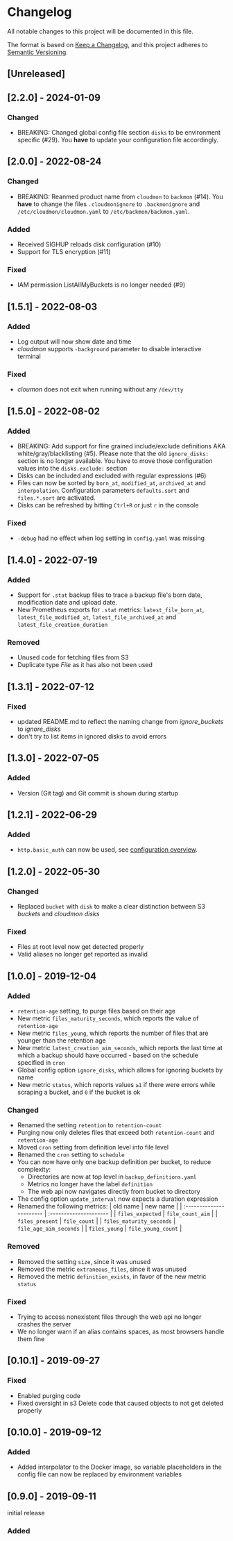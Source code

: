 # Changelog
All notable changes to this project will be documented in this file.

The format is based on [Keep a Changelog](https://keepachangelog.com/en/1.0.0/),
and this project adheres to [Semantic Versioning](https://semver.org/spec/v2.0.0.html).

## [Unreleased]

## [2.2.0] - 2024-01-09
### Changed
- BREAKING: Changed global config file section `disks` to be environment specific (#29). You __have__ to update your configuration file accordingly.

## [2.0.0] - 2022-08-24
### Changed
- BREAKING: Reanmed product name from `cloudmon` to `backmon` (#14). You __have__ to change the files `.cloudmonignore` to `.backmonignore` and `/etc/cloudmon/cloudmon.yaml` to `/etc/backmon/backmon.yaml`.

### Added
- Received SIGHUP reloads disk configuration (#10)
- Support for TLS encryption (#11)

### Fixed
- IAM permission ListAllMyBuckets is no longer needed (#9)

## [1.5.1] - 2022-08-03
### Added
- Log output will now show date and time
- *cloudmon* supports `-background` parameter to disable interactive terminal

### Fixed
- *cloumon* does not exit when running without any `/dev/tty`

## [1.5.0] - 2022-08-02
### Added
- BREAKING: Add support for fine grained include/exclude definitions AKA white/gray/blacklisting (#5). Please note that the old `ignore_disks:` section is no longer available. You have to move those configuration values into the `disks.exclude:` section
- Disks can be included and excluded with regular expressions (#6) 
- Files can now be sorted by `born_at`, `modified_at`, `archived_at` and `interpolation`. Configuration parameters `defaults.sort` and `files.*.sort` are  activated.
- Disks can be refreshed by hitting `Ctrl+R` or just `r` in the console

### Fixed
- `-debug` had no effect when log setting in `config.yaml` was missing

## [1.4.0] - 2022-07-19
### Added
- Support for `.stat` backup files to trace a backup file's born date, modification date and upload date.
- New Prometheus exports for `.stat` metrics: `latest_file_born_at`, `latest_file_modified_at`, `latest_file_archived_at` and `latest_file_creation_duration`

### Removed
- Unused code for fetching files from S3
- Duplicate type _File_ as it has also not been used

## [1.3.1] - 2022-07-12
### Fixed
- updated README.md to reflect the naming change from _ignore_buckets_ to _ignore_disks_
- don't try to list items in ignored disks to avoid errors

## [1.3.0] - 2022-07-05
### Added
- Version (Git tag) and Git commit is shown during startup

## [1.2.1] - 2022-06-29
### Added
- `http.basic_auth` can now be used, see [configuration overview](https://dreitier.github.io/cloudmon-docs/reference/cloudmon-configuration/overview).

## [1.2.0] - 2022-05-30
### Changed
- Replaced `bucket` with `disk` to make a clear distinction between S3 *buckets* and *cloudmon* *disks*

### Fixed
- Files at root level now get detected properly
- Valid aliases no longer get reported as invalid

## [1.0.0] - 2019-12-04
### Added
- `retention-age` setting, to purge files based on their age
- New metric `files_maturity_seconds`, which reports the value of `retention-age`
- New metric `files_young`, which reports the number of files that are younger than the retention age
- New metric `latest_creation_aim_seconds`, which reports the last time at which a backup should have occurred - based on the schedule specified in `cron`
- Global config option `ignore_disks`, which allows for ignoring buckets by name
- New metric `status`, which reports values `≥1` if there were errors while scraping a bucket, and `0` if the bucket is ok

### Changed
- Renamed the setting `retention` to `retention-count`
- Purging now only deletes files that exceed both `retention-count` and `retention-age`
- Moved `cron` setting from definition level into file level
- Renamed the `cron` setting to `schedule`
- You can now have only one backup definition per bucket, to reduce complexity:
    - Directories are now at top level in `backup_definitions.yaml`
    - Metrics no longer have the label `definition`
    - The web api now navigates directly from bucket to directory
- The config option `update_interval` now expects a duration expression
- Renamed the following metrics:
    | old name                 | new name               |
    | :----------------------- | :--------------------- |
    | `files_expected`         | `file_count_aim`       |
    | `files_present`          | `file_count`           |
    | `files_maturity_seconds` | `file_age_aim_seconds` |
    | `files_young`            | `file_young_count`     |

### Removed
- Removed the setting `size`, since it was unused
- Removed the metric `extraneous_files`, since it was unused
- Removed the metric `definition_exists`, in favor of the new metric `status`

### Fixed
- Trying to access nonexistent files through the web api no longer crashes the server
- We no longer warn if an alias contains spaces, as most browsers handle them fine

## [0.10.1] - 2019-09-27
### Fixed
- Enabled purging code
- Fixed oversight in s3 Delete code that caused objects to not get deleted properly

## [0.10.0] - 2019-09-12
### Added
- Added interpolator to the Docker image, so variable placeholders in the config file can now be replaced by environment variables

## [0.9.0] - 2019-09-11
initial release
### Added
